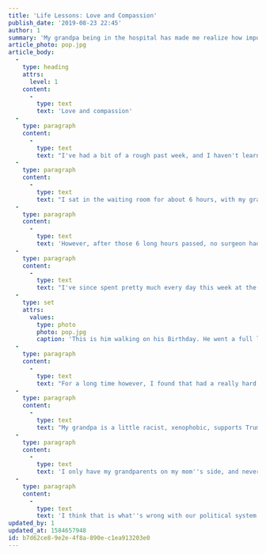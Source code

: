 ```yaml
---
title: 'Life Lessons: Love and Compassion'
publish_date: '2019-08-23 22:45'
author: 1
summary: 'My grandpa being in the hospital has made me realize how important love and compassion are, and there needs to be more of it in this world.'
article_photo: pop.jpg
article_body:
  -
    type: heading
    attrs:
      level: 1
    content:
      -
        type: text
        text: 'Love and compassion'
  -
    type: paragraph
    content:
      -
        type: text
        text: "I've had a bit of a rough past week, and I haven't learned much in regards to technical programming stuff. However, I've learned a lot about love this week, and I've made some important realizations. I started writing this post while I was at Ellis Hospital, the day my grandpa had to have open heart surgery.\_"
  -
    type: paragraph
    content:
      -
        type: text
        text: "I sat in the waiting room for about 6 hours, with my grandma, my mom and my uncle. We sat there waiting for the little buzzer to go off indicating that my grandpa was out of surgery and in the ICU. That was one of the longest days of my life. Every so often, a doctor wearing scrubs would walk into the waiting area and would talk to one of the many families waiting in the room, and deliver them some news. Every time I saw a surgeon walk in, my heart sank a bit and I felt like I was going to throw up because I was scared that we would be the family he talked to and I was scared he would have been coming to bring bad news.\_"
  -
    type: paragraph
    content:
      -
        type: text
        text: 'However, after those 6 long hours passed, no surgeon had to come talk to us, the buzzer buzzed, and we quickly went upstairs into the cardiac ICU. It was pretty difficult walking in and seeing my grandpa laying there, unconscious with about ten different IV bags hanging above his head. He had tubes coming out of his body, and looked like he was so uncomfortable.'
  -
    type: paragraph
    content:
      -
        type: text
        text: "I've since spent pretty much every day this week at the hospital with my grandma, visiting with my grandpa and making sure he's okay, and doing his exercises. Every day I'm there, he gets increasingly better, and it makes me optimistic to see that.\_"
  -
    type: set
    attrs:
      values:
        type: photo
        photo: pop.jpg
        caption: 'This is him walking on his Birthday. He went a full lap around the ICU. (275 feet)'
  -
    type: paragraph
    content:
      -
        type: text
        text: "For a long time however, I found that had a really hard time visiting my grandparents. The reason for this was solely because my social and political beliefs and opinions differed a great deal from theirs.\_"
  -
    type: paragraph
    content:
      -
        type: text
        text: "My grandpa is a little racist, xenophobic, supports Trump, and is a far-right conservative. I however, am more liberal and don't agree with a lot of the things he supports. I've realized however, that my political ideologies have caused me to neglect my grandparents and not give them the love they deserve from me.\_"
  -
    type: paragraph
    content:
      -
        type: text
        text: 'I only have my grandparents on my mom''s side, and never got to meet my dad''s parents. My grandparents do so much to love and support me, and I''ve realized that I''ve neglected them solely because I dislike racist people and disagree with Trump.'
  -
    type: paragraph
    content:
      -
        type: text
        text: 'I think that is what''s wrong with our political system today. It intentionally divides us, and pits us against one another. It replaces love and compassion with anger and hatred. I''m not saying I hate my grandpa because he''s racist, I hate how it caused me to neglect him. He has his own belief''s, that he is totally entitled to. While it may be a belief that I disagree with, he''s still my grandpa, and he''s still a funny person, and a caring person, and I love him to pieces; he''s my grandpa! His health isn''t that great and I want to be around him as much as I possibly can before it gets any worse.'
updated_by: 1
updated_at: 1584657948
id: b7d62ce8-9e2e-4f8a-890e-c1ea913203e0
---
```

